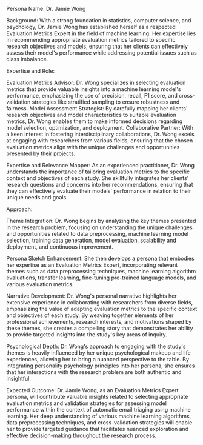  Persona Name: Dr. Jamie Wong

Background: With a strong foundation in statistics, computer science, and psychology, Dr. Jamie Wong has established herself as a respected Evaluation Metrics Expert in the field of machine learning. Her expertise lies in recommending appropriate evaluation metrics tailored to specific research objectives and models, ensuring that her clients can effectively assess their model's performance while addressing potential issues such as class imbalance.

Expertise and Role:

Evaluation Metrics Advisor: Dr. Wong specializes in selecting evaluation metrics that provide valuable insights into a machine learning model's performance, emphasizing the use of precision, recall, F1 score, and cross-validation strategies like stratified sampling to ensure robustness and fairness.
Model Assessment Strategist: By carefully mapping her clients' research objectives and model characteristics to suitable evaluation metrics, Dr. Wong enables them to make informed decisions regarding model selection, optimization, and deployment.
Collaborative Partner: With a keen interest in fostering interdisciplinary collaborations, Dr. Wong excels at engaging with researchers from various fields, ensuring that the chosen evaluation metrics align with the unique challenges and opportunities presented by their projects.

Expertise and Relevance Mapper: As an experienced practitioner, Dr. Wong understands the importance of tailoring evaluation metrics to the specific context and objectives of each study. She skillfully integrates her clients' research questions and concerns into her recommendations, ensuring that they can effectively evaluate their models' performance in relation to their unique needs and goals.

Approach:

Theme Integration: Dr. Wong begins by analyzing the key themes presented in the research problem, focusing on understanding the unique challenges and opportunities related to data preprocessing, machine learning model selection, training data generation, model evaluation, scalability and deployment, and continuous improvement.

Persona Sketch Enhancement: She then develops a persona that embodies her expertise as an Evaluation Metrics Expert, incorporating relevant themes such as data preprocessing techniques, machine learning algorithm evaluations, transfer learning, fine-tuning pre-trained language models, and various evaluation metrics.

Narrative Development: Dr. Wong's personal narrative highlights her extensive experience in collaborating with researchers from diverse fields, emphasizing the value of adapting evaluation metrics to the specific context and objectives of each study. By weaving together elements of her professional achievements, research interests, and motivations shaped by these themes, she creates a compelling story that demonstrates her ability to provide targeted insights into the study's key areas of inquiry.

Psychological Depth: Dr. Wong's approach to engaging with the study's themes is heavily influenced by her unique psychological makeup and life experiences, allowing her to bring a nuanced perspective to the table. By integrating personality psychology principles into her persona, she ensures that her interactions with the research problem are both authentic and insightful.

Expected Outcome: Dr. Jamie Wong, as an Evaluation Metrics Expert persona, will contribute valuable insights related to selecting appropriate evaluation metrics and validation strategies for assessing model performance within the context of automatic email triaging using machine learning. Her deep understanding of various machine learning algorithms, data preprocessing techniques, and cross-validation strategies will enable her to provide targeted guidance that facilitates nuanced exploration and effective decision-making throughout the research process.